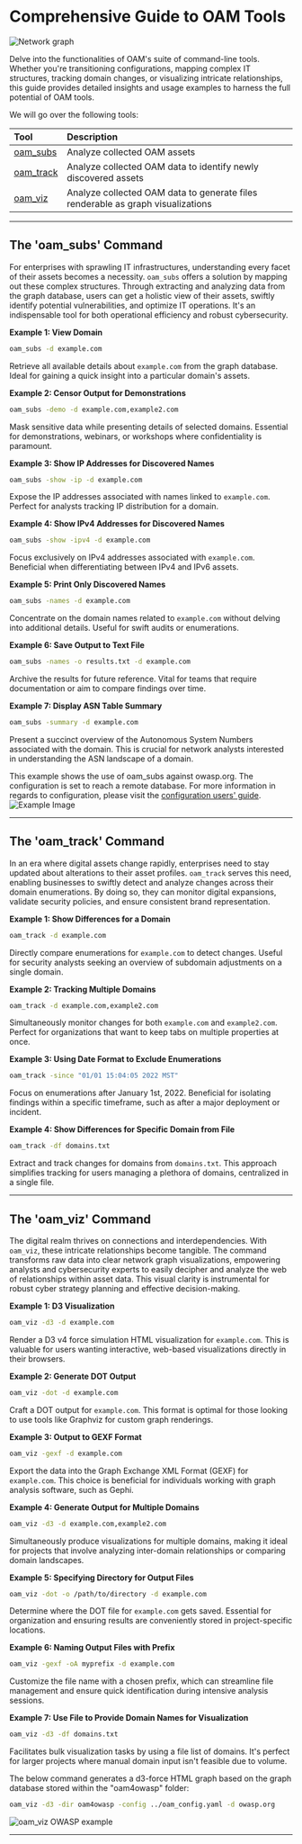 # Comprehensive Guide to OAM Tools
![Network graph](./images/network_06092018.png "Amass Network Mapping")

Delve into the functionalities of OAM's suite of command-line tools. Whether you're transitioning configurations, mapping complex IT structures, tracking domain changes, or visualizing intricate relationships, this guide provides detailed insights and usage examples to harness the full potential of OAM tools.

We will go over the following tools:

| Tool    | Description |
|:-------------|:-------------|
| [oam_subs](#the-oam_subs-command) | Analyze collected OAM assets|
| [oam_track](#the-oam_track-command) | Analyze collected OAM data to identify newly discovered assets|
| [oam_viz](#the-oam_viz-command) | Analyze collected OAM data to generate files renderable as graph visualizations|

---
## The 'oam_subs' Command

For enterprises with sprawling IT infrastructures, understanding every facet of their assets becomes a necessity. `oam_subs` offers a solution by mapping out these complex structures. Through extracting and analyzing data from the graph database, users can get a holistic view of their assets, swiftly identify potential vulnerabilities, and optimize IT operations. It's an indispensable tool for both operational efficiency and robust cybersecurity.

**Example 1: View Domain**
```bash
oam_subs -d example.com
```
Retrieve all available details about `example.com` from the graph database. Ideal for gaining a quick insight into a particular domain's assets.

**Example 2: Censor Output for Demonstrations**
```bash
oam_subs -demo -d example.com,example2.com
```
Mask sensitive data while presenting details of selected domains. Essential for demonstrations, webinars, or workshops where confidentiality is paramount.

**Example 3: Show IP Addresses for Discovered Names**
```bash
oam_subs -show -ip -d example.com
```
Expose the IP addresses associated with names linked to `example.com`. Perfect for analysts tracking IP distribution for a domain.

**Example 4: Show IPv4 Addresses for Discovered Names**
```bash
oam_subs -show -ipv4 -d example.com
```
Focus exclusively on IPv4 addresses associated with `example.com`. Beneficial when differentiating between IPv4 and IPv6 assets.

**Example 5: Print Only Discovered Names**
```bash
oam_subs -names -d example.com
```
Concentrate on the domain names related to `example.com` without delving into additional details. Useful for swift audits or enumerations.

**Example 6: Save Output to Text File**
```bash
oam_subs -names -o results.txt -d example.com
```
Archive the results for future reference. Vital for teams that require documentation or aim to compare findings over time.

**Example 7: Display ASN Table Summary**
```bash
oam_subs -summary -d example.com
```
Present a succinct overview of the Autonomous System Numbers associated with the domain. This is crucial for network analysts interested in understanding the ASN landscape of a domain.

This example shows the use of oam_subs against owasp.org. The configuration is set to reach a remote database. For more information in regards to configuration, please visit the [configuration users' guide](https://github.com/owasp-amass/config/blob/master/user_guide.md).
![Example Image](images/oam_subs-example-owasp.png)

---

## The 'oam_track' Command

In an era where digital assets change rapidly, enterprises need to stay updated about alterations to their asset profiles. `oam_track` serves this need, enabling businesses to swiftly detect and analyze changes across their domain enumerations. By doing so, they can monitor digital expansions, validate security policies, and ensure consistent brand representation.


**Example 1: Show Differences for a Domain**
```bash
oam_track -d example.com
```
Directly compare enumerations for `example.com` to detect changes. Useful for security analysts seeking an overview of subdomain adjustments on a single domain.

**Example 2: Tracking Multiple Domains**
```bash
oam_track -d example.com,example2.com
```
Simultaneously monitor changes for both `example.com` and `example2.com`. Perfect for organizations that want to keep tabs on multiple properties at once.

**Example 3: Using Date Format to Exclude Enumerations**
```bash
oam_track -since "01/01 15:04:05 2022 MST"
```
Focus on enumerations after January 1st, 2022. Beneficial for isolating findings within a specific timeframe, such as after a major deployment or incident.

**Example 4: Show Differences for Specific Domain from File**
```bash
oam_track -df domains.txt
```
Extract and track changes for domains from `domains.txt`. This approach simplifies tracking for users managing a plethora of domains, centralized in a single file.

---

## The 'oam_viz' Command

The digital realm thrives on connections and interdependencies. With `oam_viz`, these intricate relationships become tangible. The command transforms raw data into clear network graph visualizations, empowering analysts and cybersecurity experts to easily decipher and analyze the web of relationships within asset data. This visual clarity is instrumental for robust cyber strategy planning and effective decision-making.

**Example 1: D3 Visualization**
```bash
oam_viz -d3 -d example.com
```
Render a D3 v4 force simulation HTML visualization for `example.com`. This is valuable for users wanting interactive, web-based visualizations directly in their browsers.

**Example 2: Generate DOT Output**
```bash
oam_viz -dot -d example.com
```
Craft a DOT output for `example.com`. This format is optimal for those looking to use tools like Graphviz for custom graph renderings.

**Example 3: Output to GEXF Format**
```bash
oam_viz -gexf -d example.com
```
Export the data into the Graph Exchange XML Format (GEXF) for `example.com`. This choice is beneficial for individuals working with graph analysis software, such as Gephi.

**Example 4: Generate Output for Multiple Domains**
```bash
oam_viz -d3 -d example.com,example2.com
```
Simultaneously produce visualizations for multiple domains, making it ideal for projects that involve analyzing inter-domain relationships or comparing domain landscapes.

**Example 5: Specifying Directory for Output Files**
```bash
oam_viz -dot -o /path/to/directory -d example.com
```
Determine where the DOT file for `example.com` gets saved. Essential for organization and ensuring results are conveniently stored in project-specific locations.

**Example 6: Naming Output Files with Prefix**
```bash
oam_viz -gexf -oA myprefix -d example.com
```
Customize the file name with a chosen prefix, which can streamline file management and ensure quick identification during intensive analysis sessions.

**Example 7: Use File to Provide Domain Names for Visualization**
```bash
oam_viz -d3 -df domains.txt
```
Facilitates bulk visualization tasks by using a file list of domains. It's perfect for larger projects where manual domain input isn't feasible due to volume.

The below command generates a d3-force HTML graph based on the graph database stored within the "oam4owasp" folder:
```bash
oam_viz -d3 -dir oam4owasp -config ../oam_config.yaml -d owasp.org
```
![oam_viz OWASP example](./images/oam_viz-exmaple-owasp.png)

---

